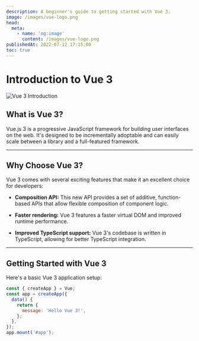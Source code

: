 ```yaml
---
description: A beginner's guide to getting started with Vue 3.
image: /images/vue-logo.png
head:
  meta:
    - name: 'og:image'
      content: /images/vue-logo.png
publishedAt: 2022-07-12 17:15:00
toc: true
---
```


# Introduction to Vue 3

![Vue 3 Introduction](/images/vue-logo.png)

## What is Vue 3?

Vue.js 3 is a progressive JavaScript framework for building user interfaces on the web. It's designed to be incrementally adoptable and can easily scale between a library and a full-featured framework.

---

## Why Choose Vue 3?

Vue 3 comes with several exciting features that make it an excellent choice for developers:

- **Composition API:** This new API provides a set of additive, function-based APIs that allow flexible composition of component logic.
- **Faster rendering:** Vue 3 features a faster virtual DOM and improved runtime performance.

- **Improved TypeScript support:** Vue 3's codebase is written in TypeScript, allowing for better TypeScript integration.

---

## Getting Started with Vue 3

Here's a basic Vue 3 application setup:

```javascript
const { createApp } = Vue;
const app = createApp({
  data() {
    return {
      message: 'Hello Vue 3!',
    };
  },
});
app.mount('#app');
```
